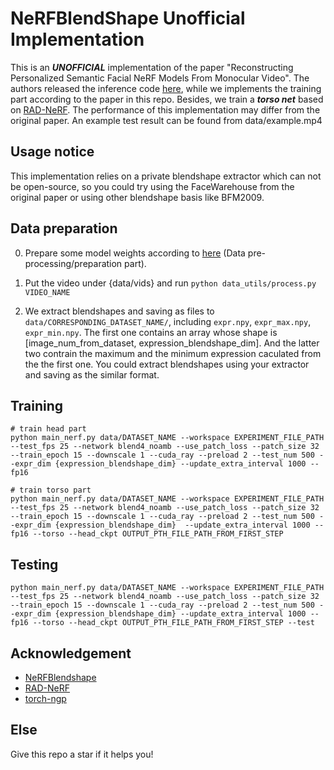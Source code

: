 # NeRFBlendShape Unofficial Implementation

This is an ***UNOFFICIAL*** implementation of the paper "Reconstructing Personalized Semantic Facial NeRF Models From Monocular Video". The authors released the inference code [here](https://github.com/USTC3DV/NeRFBlendShape-code), while we implements the training part according to the paper in this repo. Besides, we train a ***torso net*** based on [RAD-NeRF](https://github.com/ashawkey/RAD-NeRF). The performance of this implementation may differ from the original paper. An example test result can be found from data/example.mp4


## Usage notice

This implementation relies on a private blendshape extractor which can not be open-source, so you could try using the FaceWarehouse from the original paper or using other blendshape basis like BFM2009. 


## Data preparation
0. Prepare some model weights according to [here](https://github.com/ashawkey/RAD-NeRF) (Data pre-processing/preparation part).

1. Put the video under {data/vids} and run `python data_utils/process.py VIDEO_NAME`

2. We extract blendshapes and saving as files to `data/CORRESPONDING_DATASET_NAME/`, including `expr.npy`, `expr_max.npy`, `expr_min.npy`. The first one contains an array whose shape is [image_num_from_dataset, expression_blendshape_dim]. And the latter two contrain the maximum and the minimum expression caculated from the the first one. You could extract blendshapes using your extractor and saving as the similar format.


## Training

```
# train head part
python main_nerf.py data/DATASET_NAME --workspace EXPERIMENT_FILE_PATH --test_fps 25 --network blend4_noamb --use_patch_loss --patch_size 32 --train_epoch 15 --downscale 1 --cuda_ray --preload 2 --test_num 500 --expr_dim {expression_blendshape_dim} --update_extra_interval 1000 --fp16

# train torso part
python main_nerf.py data/DATASET_NAME --workspace EXPERIMENT_FILE_PATH --test_fps 25 --network blend4_noamb --use_patch_loss --patch_size 32 --train_epoch 15 --downscale 1 --cuda_ray --preload 2 --test_num 500 --expr_dim {expression_blendshape_dim}  --update_extra_interval 1000 --fp16 --torso --head_ckpt OUTPUT_PTH_FILE_PATH_FROM_FIRST_STEP

```

## Testing

```
python main_nerf.py data/DATASET_NAME --workspace EXPERIMENT_FILE_PATH --test_fps 25 --network blend4_noamb --use_patch_loss --patch_size 32 --train_epoch 15 --downscale 1 --cuda_ray --preload 2 --test_num 500 --expr_dim {expression_blendshape_dim} --update_extra_interval 1000 --fp16 --torso --head_ckpt OUTPUT_PTH_FILE_PATH_FROM_FIRST_STEP --test
```

## Acknowledgement

- [NeRFBlendshape](https://ustc3dv.github.io/NeRFBlendShape/)
- [RAD-NeRF](https://github.com/ashawkey/RAD-NeRF)
- [torch-ngp](https://github.com/ashawkey/torch-ngp)

## Else

Give this repo a star if it helps you!
